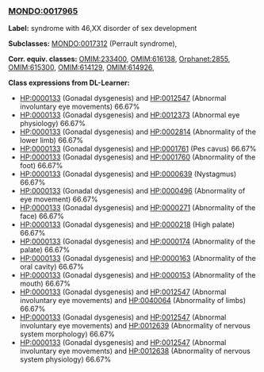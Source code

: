 
### [MONDO:0017965](http://purl.obolibrary.org/obo/MONDO_0017965)
**Label:** syndrome with 46,XX disorder of sex development

**Subclasses:** [MONDO:0017312](http://purl.obolibrary.org/obo/MONDO_0017312) (Perrault syndrome), 

**Corr. equiv. classes:** [OMIM:233400](http://purl.obolibrary.org/obo/OMIM_233400), [OMIM:616138](http://purl.obolibrary.org/obo/OMIM_616138), [Orphanet:2855](http://www.orpha.net/ORDO/Orphanet_2855), [OMIM:615300](http://purl.obolibrary.org/obo/OMIM_615300), [OMIM:614129](http://purl.obolibrary.org/obo/OMIM_614129), [OMIM:614926](http://purl.obolibrary.org/obo/OMIM_614926), 

**Class expressions from DL-Learner:**

- [HP:0000133](http://purl.obolibrary.org/obo/HP_0000133) (Gonadal dysgenesis) and [HP:0012547](http://purl.obolibrary.org/obo/HP_0012547) (Abnormal involuntary eye movements) 66.67%
- [HP:0000133](http://purl.obolibrary.org/obo/HP_0000133) (Gonadal dysgenesis) and [HP:0012373](http://purl.obolibrary.org/obo/HP_0012373) (Abnormal eye physiology) 66.67%
- [HP:0000133](http://purl.obolibrary.org/obo/HP_0000133) (Gonadal dysgenesis) and [HP:0002814](http://purl.obolibrary.org/obo/HP_0002814) (Abnormality of the lower limb) 66.67%
- [HP:0000133](http://purl.obolibrary.org/obo/HP_0000133) (Gonadal dysgenesis) and [HP:0001761](http://purl.obolibrary.org/obo/HP_0001761) (Pes cavus) 66.67%
- [HP:0000133](http://purl.obolibrary.org/obo/HP_0000133) (Gonadal dysgenesis) and [HP:0001760](http://purl.obolibrary.org/obo/HP_0001760) (Abnormality of the foot) 66.67%
- [HP:0000133](http://purl.obolibrary.org/obo/HP_0000133) (Gonadal dysgenesis) and [HP:0000639](http://purl.obolibrary.org/obo/HP_0000639) (Nystagmus) 66.67%
- [HP:0000133](http://purl.obolibrary.org/obo/HP_0000133) (Gonadal dysgenesis) and [HP:0000496](http://purl.obolibrary.org/obo/HP_0000496) (Abnormality of eye movement) 66.67%
- [HP:0000133](http://purl.obolibrary.org/obo/HP_0000133) (Gonadal dysgenesis) and [HP:0000271](http://purl.obolibrary.org/obo/HP_0000271) (Abnormality of the face) 66.67%
- [HP:0000133](http://purl.obolibrary.org/obo/HP_0000133) (Gonadal dysgenesis) and [HP:0000218](http://purl.obolibrary.org/obo/HP_0000218) (High palate) 66.67%
- [HP:0000133](http://purl.obolibrary.org/obo/HP_0000133) (Gonadal dysgenesis) and [HP:0000174](http://purl.obolibrary.org/obo/HP_0000174) (Abnormality of the palate) 66.67%
- [HP:0000133](http://purl.obolibrary.org/obo/HP_0000133) (Gonadal dysgenesis) and [HP:0000163](http://purl.obolibrary.org/obo/HP_0000163) (Abnormality of the oral cavity) 66.67%
- [HP:0000133](http://purl.obolibrary.org/obo/HP_0000133) (Gonadal dysgenesis) and [HP:0000153](http://purl.obolibrary.org/obo/HP_0000153) (Abnormality of the mouth) 66.67%
- [HP:0000133](http://purl.obolibrary.org/obo/HP_0000133) (Gonadal dysgenesis) and [HP:0012547](http://purl.obolibrary.org/obo/HP_0012547) (Abnormal involuntary eye movements) and [HP:0040064](http://purl.obolibrary.org/obo/HP_0040064) (Abnormality of limbs) 66.67%
- [HP:0000133](http://purl.obolibrary.org/obo/HP_0000133) (Gonadal dysgenesis) and [HP:0012547](http://purl.obolibrary.org/obo/HP_0012547) (Abnormal involuntary eye movements) and [HP:0012639](http://purl.obolibrary.org/obo/HP_0012639) (Abnormality of nervous system morphology) 66.67%
- [HP:0000133](http://purl.obolibrary.org/obo/HP_0000133) (Gonadal dysgenesis) and [HP:0012547](http://purl.obolibrary.org/obo/HP_0012547) (Abnormal involuntary eye movements) and [HP:0012638](http://purl.obolibrary.org/obo/HP_0012638) (Abnormality of nervous system physiology) 66.67%


